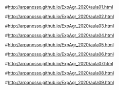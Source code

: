 #http://arpanosso.github.io/ExpAgr_2020/aula01.html

#http://arpanosso.github.io/ExpAgr_2020/aula02.html

#http://arpanosso.github.io/ExpAgr_2020/aula03.html

#http://arpanosso.github.io/ExpAgr_2020/aula04.html

#http://arpanosso.github.io/ExpAgr_2020/aula05.html

#http://arpanosso.github.io/ExpAgr_2020/aula06.html

#http://arpanosso.github.io/ExpAgr_2020/aula07.html

#http://arpanosso.github.io/ExpAgr_2020/aula08.html

#http://arpanosso.github.io/ExpAgr_2020/aula09.html
